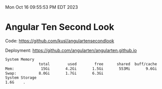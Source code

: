 Mon Oct 16 09:55:53 PM EDT 2023

# Angular Ten Second Look

Code: https://github.com/kusl/angulartensecondlook

Deployment: https://github.com/angularten/angularten.github.io

```bash
System Memory
               total        used        free      shared  buff/cache   available
Mem:            15Gi       4.2Gi       1.5Gi       553Mi       9.6Gi        10Gi
Swap:          8.0Gi       1.7Gi       6.3Gi
System Storage
1.6G	.
```
